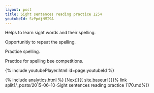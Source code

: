 ```yaml
---
layout: post
title: Sight sentences reading practice 1254
youtubeId: SzPpdjNMI9A
---
```

 
 
Helps to learn sight words and their spelling.

Opportunitiy to repeat the spelling. 

Practice spelling. 
 
Practice for spelling bee competitions. 
 
{% include youtubePlayer.html id=page.youtubeId %}
 
 
{% include analytics.html %} 
[Next]({{ site.baseurl }}{% link  split1/_posts/2015-06-10-Sight sentences reading practice 1170.md%})
 
